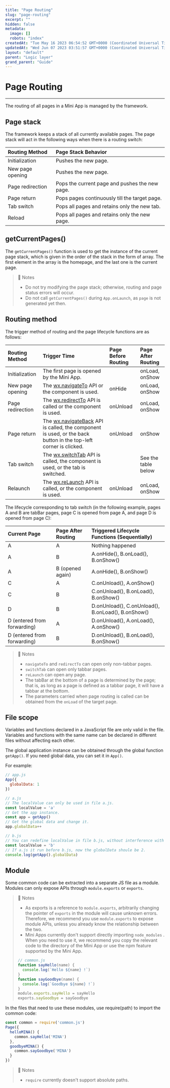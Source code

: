 ```yaml
---
title: "Page Routing"
slug: "page-routing"
excerpt: ""
hidden: false
metadata: 
  image: []
  robots: "index"
createdAt: "Tue May 16 2023 06:54:52 GMT+0000 (Coordinated Universal Time)"
updatedAt: "Wed Jun 07 2023 03:51:57 GMT+0000 (Coordinated Universal Time)"
layout: "default"
parent: "Logic layer"
grand_parent: "Guide"
---
```

# Page Routing 
*** 
The routing of all pages in a Mini App is managed by the framework.

## Page stack

The framework keeps a stack of all currently available pages. The page stack will act in the following ways when there is a routing switch:

| Routing Method   | Page Stack Behavior                            |
| :--------------- | :--------------------------------------------- |
| Initialization   | Pushes the new page.                           |
| New page opening | Pushes the new page.                           |
| Page redirection | Pops the current page and pushes the new page. |
| Page return      | Pops pages continuously till the target page.  |
| Tab switch       | Pops all pages and retains only the new tab.   |
| Reload           | Pops all pages and retains only the new page.  |

## getCurrentPages()

The `getCurrentPages()` function is used to get the instance of the current page stack, which is given in the order of the stack in the form of array. The first element in the array is the homepage, and the last one is the current page.

> 📘 Notes
> 
> - Do not try modifying the page stack; otherwise, routing and page status errors will occur.
> - Do not call `getCurrentPages()` during `App.onLaunch`, as `page` is not generated yet then.

## Routing method

The trigger method of routing and the page lifecycle functions are as follows:

| Routing Method   | Trigger Time                                                                                                                                                                  | Page Before Routing | Page After Routing  |
| :--------------- | :---------------------------------------------------------------------------------------------------------------------------------------------------------------------------- | :------------------ | :------------------ |
| Initialization   | The first page is opened by the Mini App.                                                                                                                                     |                     | onLoad, onShow      |
| New page opening | The [wx.navigateTo](doc:navigate-to-api) API or the <navigator open-type="navigateTo"/> component is used.                                                                    | onHide              | onLoad, onShow      |
| Page redirection | The [wx.redirectTo](doc:redirect-to-api) API is called or the <navigator open-type="redirectTo"/> component is used.                                                          | onUnload            | onLoad, onShow      |
| Page return      | The [wx.navigateBack](doc:navigate-back-api) API is called, the <navigator open-type="navigateBack"> component is used, or the back button in the top-left corner is clicked. | onUnload            | onShow              |
| Tab switch       | The [wx.switchTab](doc:switch-tab-api) API is called, the <navigator open-type="switchTab"/> component is used, or the tab is switched.                                       |                     | See the table below |
| Relaunch         | The [wx.reLaunch](doc:relaunch-api) API is called, or the <navigator open-type="reLaunch"/> component is used.                                                                | onUnload            | onLoad, onShow      |

The lifecycle corresponding to tab switch (in the following example, pages A and B are tabBar pages, page C is opened from page A, and page D is opened from page C):

| Current Page                | Page After Routing | Triggered Lifecycle Functions (Sequentially)       |
| :-------------------------- | :----------------- | :------------------------------------------------- |
| A                           | A                  | Nothing happened                                   |
| A                           | B                  | A.onHide(), B.onLoad(), B.onShow()                 |
| A                           | B (opened again)   | A.onHide(), B.onShow()                             |
| C                           | A                  | C.onUnload(), A.onShow()                           |
| C                           | B                  | C.onUnload(), B.onLoad(), B.onShow()               |
| D                           | B                  | D.onUnload(), C.onUnload(), B.onLoad(), B.onShow() |
| D (entered from forwarding) | A                  | D.onUnload(), A.onLoad(), A.onShow()               |
| D (entered from forwarding) | B                  | D.onUnload(), B.onLoad(), B.onShow()               |

> 📘 Notes
> 
> - `navigateTo` and `redirectTo` can open only non-tabbar pages.
> - `switchTab` can open only tabbar pages.
> - `reLaunch` can open any page.
> - The tabBar at the bottom of a page is determined by the page; that is, as long as a page is defined as a tabbar page, it will have a tabbar at the bottom.
> - The parameters carried when page routing is called can be obtained from the `onLoad` of the target page.

## File scope

Variables and functions declared in a JavaScript file are only valid in the file. Variables and functions with the same name can be declared in different files without affecting each other.

The global application instance can be obtained through the global function `getApp()`. If you need global data, you can set it in `App()`.

For example:

```javascript
// app.js
App({
  globalData: 1
})
```

```javascript
// a.js
// The localValue can only be used in file a.js.
const localValue = 'a'
// Get the app instance.
const app = getApp()
// Get the global data and change it.
app.globalData++
```

```javascript
// b.js
// You can redefine localValue in file b.js, without interference with the localValue in a.js.
const localValue = 'b'
// If a.js it run before b.js, now the globalData shoule be 2.
console.log(getApp().globalData)
```

## Module

Some common code can be extracted into a separate JS file as a module. Modules can only expose APIs through `module.exports` or `exports`.

> 📘 Notes
> 
> - As exports is a reference to `module.exports`, arbitrarily changing the pointer of `exports` in the module will cause unknown errors. Therefore, we recommend you use `module.exports` to expose module APIs, unless you already know the relationship between the two.
> - Mini Apps currently don't support directly importing `node_modules` . When you need to use it, we recommend you copy the relevant code to the directory of the Mini App or use the npm feature supported by the Mini App.
> 
> ```javascript
> // common.js
> function sayHello(name) {
>   console.log(`Hello ${name} !`)
> }
> function sayGoodbye(name) {
>   console.log(`Goodbye ${name} !`)
> }
> module.exports.sayHello = sayHello
> exports.sayGoodbye = sayGoodbye
> ```

In the files that need to use these modules, use require(path) to import the common code:

```javascript
const common = require('common.js')
Page({
  helloMINA() {
    common.sayHello('MINA')
  },
  goodbyeMINA() {
    common.sayGoodbye('MINA')
  }
})
```

> 📘 Notes
> 
> - `require` currently doesn't support absolute paths.

